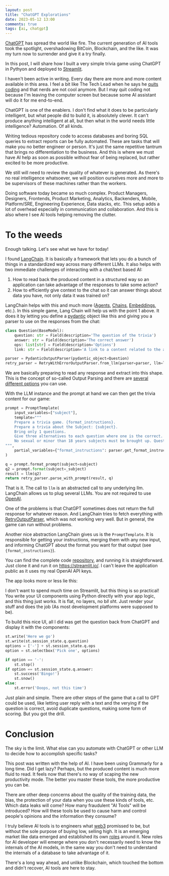 ```yaml
---
layout: post
title: "ChatGPT Explorations"
date: 2023-05-12 13:00
comments: true
tags: [ai, chatgpt]
---
```


[ChatGPT](https://chat-gpt.org/) has spread the world like fire. The current generation of AI tools took the spotlight, overshadowing BitCoin, Blockchain, and the like. It was my turn now to surrender and give it a try finally.

In this post, I will share how I built a very simple trivia game using ChatGPT in Pythyon and deployed to [Streamlit](https://streamlit.io/).

<!--more-->

I haven't been active in writing. Every day there are more and more content available in this area. I feel a bit like The Tech Lead when he says he [quits coding](https://www.youtube.com/watch?v=ab6xJ4E23VQ) and that nerds are not cool anymore. But I may quit coding not because I'm leaving the computer screen but because some AI assistant will do it for me end-to-end.

ChatGPT is one of the enablers. I don't find what it does to be particularly intelligent, but what people did to build it, is absolutely clever. It can't produce anything intelligent at all, but then what in the world needs little intelligence? Automation. Of all kinds.

Writing tedious repository code to access databases and boring SQL queries to extract reports can be fully automated. These are tasks that will make you no better engineer or person. It's just the same repetitive tantrum that brings no differentiation to the business. And this is where we must have AI help as soon as possible without fear of being replaced, but rather excited to be more productive.

We still will need to review the quality of whatever is generated. As there's no real intelligence whatsoever, we will position ourselves more and more to be supervisors of these machines rather than the workers. 

Doing software today became so much complex. Product Managers, Designers, Frontends, Product Marketing, Analytics, Backenders, Mobile, Platform/SRE, Engineering Experience, Data stacks, etc. This setup adds a lot of overhead especially in communication and collaboration. And this is also where I see AI tools helping removing the clutter.

# To the weeds

Enough talking. Let's see what we have for today! 

I found [LangChain](https://python.langchain.com/en/latest/). It is basically a framework that lets you do a bunch of things in a standardized way across many different LLMs. It also helps with two immediate challenges of interacting with a chat/text based AI:

1. How to read back the produced content in a structured way so an application can take advantage of the responses to take some action?
1. How to efficiently give context to the chat so it can answer things about data you have, not only data it was trained on?

LangChain helps with this and much more ([Agents](https://python.langchain.com/en/latest/modules/agents.html), [Chains](https://python.langchain.com/en/latest/modules/chains.html), [Embeddings](https://python.langchain.com/en/latest/modules/models/text_embedding.html), etc.). In this simple game, Lang Chain will help us with the point 1 above. It does it by letting you define a [pydantic](https://docs.pydantic.dev/latest/) object like this and giving you a parser to use on the responses from the chat:

```python
class Question(BaseModel):
    question: str = Field(description='The question of the trivia')
    answer: str = Field(description='The correct answer')
    ops: list[str] = Field(description='Options')
    link: str = Field(description='A link to a content related to the answer')

parser = PydanticOutputParser(pydantic_object=Question)
retry_parser = RetryWithErrorOutputParser.from_llm(parser=parser, llm=llm)
```
We are basically preparing to read any response and extract into this shape. This is the concept of so-called Output Parsing and there are [several different options](https://python.langchain.com/en/latest/modules/prompts/output_parsers.html) you can use. 

With the LLM instance and the prompt at hand we can then get the trivia content for our game:

```python
prompt = PromptTemplate(
    input_variables=["subject"],
    template="""
    Prepare a trivia game. {format_instructions}.
    Prepare a trivia about the Subject: {subject}.
    Bring only 1 questions. 
    Give three alternatives to each question where one is the correct. Keep answers as short as possible.
    No sexual or minor than 18 years subjects must be brought up. Questions in english only.
""",
    partial_variables={"format_instructions": parser.get_format_instructions()}
)

q = prompt.format_prompt(subject=subject)
q2 = prompt.format(subject=_subject)
result = llm(q2)
return retry_parser.parse_with_prompt(result, q)
```

That is it. The call to `llm` is an abstracted call to any underlying llm. LangChain allows us to plug several LLMs. You are not required to use [OpenAI](https://openai.com/). 

One of the problems is that ChatGPT sometimes does not return the full response for whatever reason. And LangChain tries to fetch everything with [RetryOutputParser](https://python.langchain.com/en/latest/modules/prompts/output_parsers/examples/retry.html), which was not working very well. But in general, the game can run without problems.

Another nice abstraction LangChain gives us is the `PromptTemplate`. It is responsible for getting your instructions, merging them with any new input, and informing ChatGPT about the format you want for that output (see `{format_instructions}`).

You can find the complete code [repository](https://github.com/paulosuzart/triviagpt), and running it is straightforward. Just clone it and run it on https://streamlit.io/. I can't leave the application public as it uses my real OpenAI API keys.

The app looks more or less lie this:
<blockquote class="imgur-embed-pub" lang="en" data-id="a/RNRryV2" data-context="false" ><a href="//imgur.com/a/RNRryV2"></a></blockquote><script async src="//s.imgur.com/min/embed.js" charset="utf-8"></script>

I don't want to spend much time on Streamlit, but this thing is so practical! You write your UI components using Python directly with your app logic, and this thing just works. It is flat, no layers, no b*ll sh*t. Just render your stuff and does the job (As most development platforms were supposed to be).

To build this nice UI, all I did was get the question back from ChatGPT and display it with the components:

```python
st.write('Here we go')
st.write(st.session_state.q.question)
options = ['-'] + st.session_state.q.ops
option = st.selectbox('Pick one', options)

if option == '-':
    st.stop()
if option == st.session_state.q.answer:
    st.success('Bingo!')
    st.snow()
else:
    st.error('Ooops, not this time')
```

Just plain and simple. There are other steps of the game that a call to GPT could be used, like letting user reply with a text and the verying if the question is correct, avoid duplicate questions, making some form of scoring. But you got the drill.

# Conclusion
The sky is the limit. What else can you automate with ChatGPT or other LLM to decide how to accomplish specific tasks?

This post was written with the help of AI. I have been using Grammarly for a long time. Did I get lazy? Perhaps, but the produced content is much more fluid to read. It feels now that there's no way of scaping the new productivity mode. The better you master these tools, the more productive you can be.

There are other deep concerns about the quality of the training data, the bias, the protection of your data when you use these kinds of tools, etc. Which data leaks will come? How many fraudulent "AI Tools" will be introduced? How will these tools be used to cause harm and control people's opinions and the information they consume?

I truly believe AI tools is to engineers what [web3](https://www.investopedia.com/web-20-web-30-5208698) promissed to be, but without the sole purpose of buying low, selling high. It is an emerging market like data emerged and established its own [roles](https://chartio.com/learn/data-analytics/distinguishing-data-roles/) around it. New roles for AI developer will emerge where you don't necessarily need to know the internals of the AI models, in the same way you don't need to understand the internals of a database to take advantage of it.

There's a long way ahead, and unlike Blockchain, which touched the bottom and didn't recover, AI tools are here to stay.

